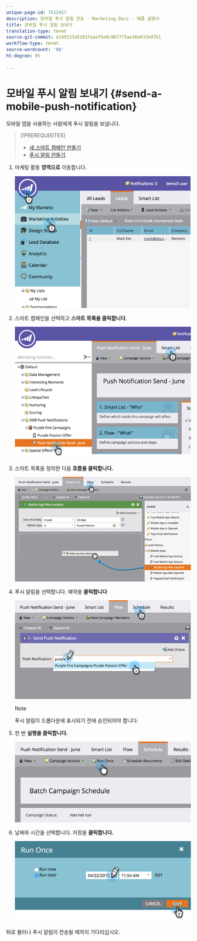 ```yaml
---
unique-page-id: 7512457
description: 모바일 푸시 알림 전송 - Marketing Docs - 제품 설명서
title: 모바일 푸시 알림 보내기
translation-type: tm+mt
source-git-commit: e149133a5383faaef5e9c9b7775ae36e633ed7b1
workflow-type: tm+mt
source-wordcount: '98'
ht-degree: 0%

---
```



# 모바일 푸시 알림 보내기 {#send-a-mobile-push-notification}

모바일 앱을 사용하는 사람에게 푸시 알림을 보냅니다.

>[!PREREQUISITES]
>
>* [새 스마트 캠페인 만들기](../../../product-docs/core-marketo-concepts/smart-campaigns/creating-a-smart-campaign/create-a-new-smart-campaign.md)
>* [푸시 알림 만들기](create-a-push-notification.md)

>



1. 마케팅 활동 **영역으로** 이동합니다.

   ![](assets/image2015-4-22-18-3a31-3a54.png)

1. 스마트 캠페인을 선택하고 **스마트 목록을 클릭합니다**.

   ![](assets/image2015-4-23-17-3a57-3a46.png)

1. 스마트 목록을 정의한 다음 **흐름을 클릭합니다.**

   ![](assets/image2015-4-22-18-3a33-3a13.png)

1. 푸시 알림을 선택합니다. 예약을 **클릭합니다**

   ![](assets/image2015-4-22-18-3a33-3a38.png)

   >[!NOTE]
   >
   >푸시 알림이 드롭다운에 표시되기 전에 승인되어야 합니다.

1. 한 번 **실행을 클릭합니다.**

   ![](assets/image2015-4-23-18-3a0-3a54.png)

1. 날짜와 시간을 선택합니다. 저장을 **클릭합니다.**

   ![](assets/image2015-4-23-18-3a1-3a33.png)

뒤로 물러나 푸시 알림이 전송될 때까지 기다리십시오.